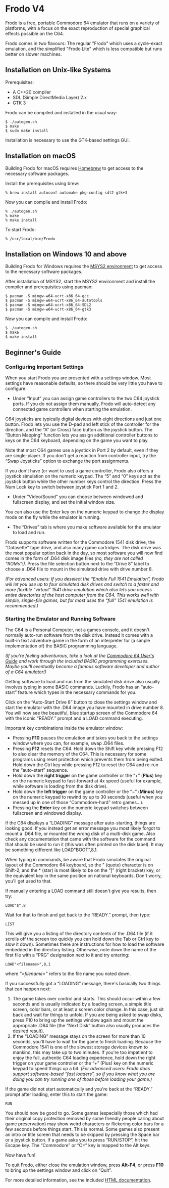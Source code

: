 # Frodo V4

Frodo is a free, portable Commodore 64 emulator that runs on a variety
of platforms, with a focus on the exact reproduction of special graphical
effects possible on the C64.

Frodo comes in two flavours: The regular "Frodo" which uses a cycle-exact
emulation, and the simplified "Frodo Lite" which is less compatible but runs
better on slower machines.

## Installation on Unix-like Systems

Prerequisites:

* A C++20 compiler
* SDL (Simple DirectMedia Layer) 2.x
* GTK 3

Frodo can be compiled and installed in the usual way:

```
$ ./autogen.sh
$ make
$ sudo make install
```

Installation is necessary to use the GTK-based settings GUI.

## Installation on macOS

Building Frodo for macOS requires [Homebrew](https://brew.sh/) to get access
to the necessary software packages.

Install the prerequisites using brew:

```
% brew install autoconf automake pkg-config sdl2 gtk+3
```

Now you can compile and install Frodo:

```
% ./autogen.sh
% make
% make install
```

To start Frodo:

```
% /usr/local/bin/Frodo
```

## Installation on Windows 10 and above

Building Frodo for Windows requires the [MSYS2 environment](https://www.msys2.org/)
to get access to the necessary software packages.

After installation of MSYS2, start the MSYS2 environment and install the
compiler and prerequisites using pacman:

```
$ pacman -S mingw-w64-ucrt-x86_64-gcc
$ pacman -S mingw-w64-ucrt-x86_64-autotools
$ pacman -S mingw-w64-ucrt-x86_64-SDL2
$ pacman -S mingw-w64-ucrt-x86_64-gtk3
```

Now you can compile and install Frodo:

```
$ ./autogen.sh
$ make
$ make install
```

## Beginner's Guide

### Configuring Important Settings

When you start Frodo you are presented with a settings window. Most settings
have reasonable defaults, so there should be very little you have to configure:

* Under “Input” you can assign game controllers to the two C64 joystick
  ports. If you do not assign them manually, Frodo will auto-detect any
  connected game controllers when starting the emulation.

C64 joysticks are typically digital devices with eight directions and just
one button. Frodo lets you use the D-pad and left stick of the controller
for the direction, and the “A” (or Cross) face button as the joystick
button. The “Button Mapping” function lets you assign additional controller
buttons to keys on the C64 keyboard, depending on the game you want to play.

Note that most C64 games use a joystick in Port 2 by default, even if they are
single-player. If you don't get a reaction from controller input, try the “Swap
Joysticks” option to exchange the port assignments.

If you don't have (or want to use) a game controller, Frodo also offers a
joystick simulation on the numeric keypad. The “5” and “0” keys act as the
joystick button while the other number keys control the direction. Press the
Num Lock key to switch between joystick Port 1 and 2.

* Under “Video/Sound” you can choose between windowed and fullscreen display,
  and set the initial window size.

You can also use the Enter key on the numeric keypad to change the display mode
on the fly while the emulator is running.

* The “Drives” tab is where you make software available for the emulator to
  load and run.

Frodo supports software written for the Commodore 1541 disk drive, the
“Datasette” tape drive, and also many game cartridges. The disk drive was
the most popular option back in the day, so most software you will now find
comes in the form of .D64 disk image files *(no, they are not called
“ROMs”!)*. Press the file selection button next to the “Drive 8” label to
choose a .D64 file to mount in the simulated drive with drive number 8.

*(For advanced users: If you deselect the “Enable Full 1541 Emulation”, Frodo
will let you use up to four simulated disk drives and switch to a faster and
more flexible “virtual” 1541 drive emulation which also lets you access entire
directories of the host computer from the C64. This works well with simple,
single-file games, but for most uses the “full” 1541 emulation is recommended.)*

### Starting the Emulator and Running Software

The C64 is a Personal Computer, not a games console, and it doesn't normally
auto-run software from the disk drive. Instead it comes with a built-in text
adventure game in the form of an interpreter for (a simple implementation of)
the BASIC programming language.

*(If you're feeling adventurous, take a look at the
[Commodore 64 User's Guide](https://archive.org/details/commodore-64-user-guide)
and work through the included BASIC programming exercises. Maybe you'll
eventually become a famous software developer and author of a C64 emulator!)*

Getting software to load and run from the simulated disk drive also usually
involves typing in some BASIC commands. Luckily, Frodo has an “auto-start”
feature which types in the necessary commands for you.

Click on the “Auto-Start Drive 8” button to close the settings window and
start the emulator with the .D64 image you have mounted in drive number 8.
You will now see the beautiful, blue startup screen of the Commodore 64 with
the iconic “READY.” prompt and a LOAD command executing.

Important key combinations inside the emulator window:

* Pressing **F10** pauses the emulation and takes you back to the settings
  window where you can, for example, swap .D64 files.
* Pressing **F12** resets the C64. Hold down the Shift key while pressing
  F12 to also clear the memory of the C64. This is necessary for some
  programs using reset protection which prevents them from being exited.
  Hold down the Ctrl key while pressing F12 to reset the C64 and re-run the
  “auto-start” sequence.
* Hold down the **right trigger** on the game controller or the “+” (**Plus**)
  key on the numeric keypad to fast-forward at 4x speed (useful for example,
  while software is loading from the disk drive).
* Hold down the **left trigger** on the game controller or the “−” (**Minus**)
  key on the numeric keypad to rewind by up to 30 seconds (useful when you
  messed up in one of those “Commodore-hard” retro games...).
* Pressing the **Enter** key on the numeric keypad switches between fullscreen
  and windowed display.

If the C64 displays a “LOADING” message after auto-starting, things are looking
good. If you instead get an error message you most likely forgot to mount a
.D64 file, or mounted the wrong disk of a multi-disk game. Also check any
documentation that came with the software for the command that should be used
to run it (this was often printed on the disk label). It may be something
different like LOAD"BOOT",8,1.

When typing in commands, be aware that Frodo simulates the original layout of
the Commodore 64 keyboard, so the " (quote) character is on Shift-2, and the *
(star) is most likely to be on the “]” (right bracket) key, or the equivalent
key in the same position on national keyboards. Don't worry, you'll get used to
that.

If manually entering a LOAD command still doesn't give you results, then try:

    LOAD"$",8

Wait for that to finish and get back to the “READY.” prompt, then type:

    LIST

This will give you a listing of the directory contents of the .D64 file (if it
scrolls off the screen too quickly you can hold down the Tab or Ctrl key to
slow it down). Sometimes there are instructions for how to load the software
embedded in the directory listing. Otherwise, note down the name of the first
file with a “PRG” designation next to it and try entering:

    LOAD"<filename>",8,1

where *“\<filename\>”* refers to the file name you noted down.

If you successfully got a “LOADING” message, there's basically two things that
can happen next:

1. The game takes over control and starts. This should occur within a few
   seconds and is usually indicated by a loading screen, a simple title screen,
   color bars, or at least a screen color change. In this case, just sit back
   and wait for things to unfold. If you are being asked to swap disks, press
   F10 to bring up the settings window again and mount the appropriate .D64
   file (the “Next Disk” button also usually produces the desired result).
2. If the “LOADING” message stays on the screen for more than 10 seconds, you'll
   have to wait for the game to finish loading. Because the Commodore 1541 is
   one of the slowest storage devices known to mankind, this may take up to two
   minutes. If you're too impatient to enjoy the full, authentic C64 loading
   experience, hold down the right trigger on your game controller or the “+”
   (Plus) key on the numeric keypad to speed things up a bit. *(For advanced
   users: Frodo does support software-based “fast loaders”, so if you know what
   you are doing you can try running one of those before loading your game.)*

If the game did not start automatically and you're back at the “READY.” prompt
after loading, enter this to start the game:

    RUN

You should now be good to go. Some games (especially those which had their
original copy protection removed by some friendly people caring about game
preservation) may show weird characters or flickering color bars for a few
seconds before things start. This is normal. Some games also  present an intro
or title screen that needs to be skipped by pressing the Space bar or a joystick
button. If a game asks you to press “RUN/STOP”, hit the Escape key. The
“Commodore” or “C=” key is mapped to the Alt keys.

Now have fun!

To quit Frodo, either close the emulation window, press **Alt-F4**, or press
**F10** to bring up the settings window and click on “Quit”.

For more detailed information, see the included
[HTML documentation](docs/index.html).
